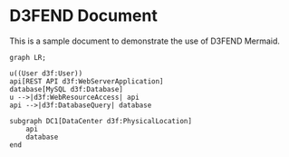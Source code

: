 # D3FEND Document

This is a sample document to demonstrate the use of D3FEND Mermaid.

```mermaid
graph LR;
    
u((User d3f:User))
api[REST API d3f:WebServerApplication]
database[MySQL d3f:Database]
u -->|d3f:WebResourceAccess| api
api -->|d3f:DatabaseQuery| database

subgraph DC1[DataCenter d3f:PhysicalLocation]
    api
    database
end

```
